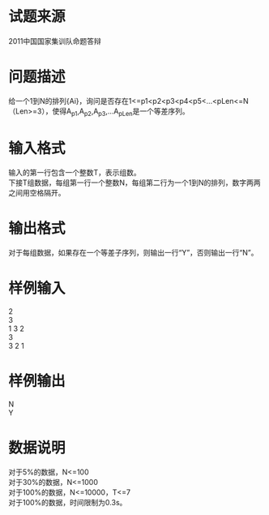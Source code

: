 
<div class="content">
<!--begin main-->
<!-- InstanceBeginEditable name="content" -->

# 试题来源


<div id="psrc" style="margin-top:20px;display:block;">
<div class="pdcont">
2011中国国家集训队命题答辩
</div>
</div>
<div id="pinputs" style="display:none;">
<div class="pdsec">
输入数据
</div>
<div class="pdcont">
<span class="notice"> 这是一道提交答案的试题，下面给出了该题的输入数据：</span> 
</div>
<div id="inputlist" class="pddata">
</div>
</div>
<div id="pcont1" style="margin-top:20px;display:block;">

# 问题描述


<div class="pdcont">
给一个1到N的排列{Ai}，询问是否存在1&lt;=p1&lt;p2&lt;p3&lt;p4&lt;p5&lt;…&lt;pLen&lt;=N（Len&gt;=3），使得A<sub>p1</sub>,A<sub>p2</sub>,A<sub>p3</sub>,…A<sub>pLen</sub>是一个等差序列。
</div>

# 输入格式


<div class="pdcont">
输入的第一行包含一个整数T，表示组数。<br/>
下接T组数据，每组第一行一个整数N，每组第二行为一个1到N的排列，数字两两之间用空格隔开。
</div>

# 输出格式


<div class="pdcont">
对于每组数据，如果存在一个等差子序列，则输出一行“Y”，否则输出一行“N”。
</div>

# 样例输入


<div class="pddata">
2<br/>
3<br/>
1 3 2<br/>
3<br/>
3 2 1
</div>

# 样例输出


<div class="pddata">
N<br/>
Y
</div>

# 数据说明


<div class="pdcont">
对于5%的数据，N&lt;=100<br/>
对于30%的数据，N&lt;=1000<br/>
对于100%的数据，N&lt;=10000，T&lt;=7<br/>
对于100%的数据，时间限制为0.3s。
</div>
</div>
<div id="pcont2" style="margin-top:20px;display:none;">
<div class="pdsec">
【问题描述】
</div>
<div class="pdcont">
给一个1到N的排列{Ai}，询问是否存在1&lt;=p1&lt;p2&lt;p3&lt;p4&lt;p5&lt;…&lt;pLen&lt;=N（Len&gt;=3），使得A<sub>p1</sub>,A<sub>p2</sub>,A<sub>p3</sub>,…A<sub>pLen</sub>是一个等差序列。
</div>
<div class="pdsec">
【输入格式】
</div>
<div class="pdcont">
输入的第一行包含一个整数T，表示组数。<br/>
下接T组数据，每组第一行一个整数N，每组第二行为一个1到N的排列，数字两两之间用空格隔开。
</div>
<div class="pdsec">
【输出格式】
</div>
<div class="pdcont">
对于每组数据，如果存在一个等差子序列，则输出一行“Y”，否则输出一行“N”。
</div>
<div class="pdsec">
【样例输入】
</div>
<div class="pddata">
2<br/>
3<br/>
1 3 2<br/>
3<br/>
3 2 1
</div>
<div class="pdsec">
【样例输出】
</div>
<div class="pddata">
N<br/>
Y 
</div>
<div class="pdsec">
【数据说明】
</div>
<div class="pdcont">
对于5%的数据，N&lt;=100<br/>
对于30%的数据，N&lt;=1000<br/>
对于100%的数据，N&lt;=10000，T&lt;=7<br/>
对于100%的数据，时间限制为0.3s。<br/>
</div>
</div>
</div>
